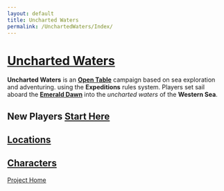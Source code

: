 ```yaml
---
layout: default
title: Uncharted Waters
permalink: /UnchartedWaters/Index/
---
```

# [Uncharted Waters](#uncharted-waters)
**Uncharted Waters** is an **[Open Table]({{site.baseurl}}/UnchartedWaters/Rules/OpenTable/)** campaign based on sea exploration and adventuring. using the **Expeditions** rules system. Players set sail aboard the **[Emerald Dawn]({{site.baseurl}}/UnchartedWaters/Locations/TheEmeraldDawn/#the-emerald-dawn)** into the _uncharted waters_ of the **Western Sea**.

## New Players **[Start Here]({{site.baseurl}}/UnchartedWaters/StartHere/#StartHere)**
## **[Locations]({{site.baseurl}}/UnchartedWaters/Locations/#locations)**
## **[Characters]({{site.baseurl}}/UnchartedWaters/Characters/#characters)**

[Project Home]({{site.baseurl}})